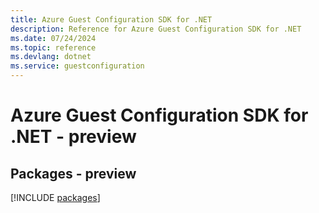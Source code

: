 ```yaml
---
title: Azure Guest Configuration SDK for .NET
description: Reference for Azure Guest Configuration SDK for .NET
ms.date: 07/24/2024
ms.topic: reference
ms.devlang: dotnet
ms.service: guestconfiguration
---
```

# Azure Guest Configuration SDK for .NET - preview
## Packages - preview
[!INCLUDE [packages](guest-configuration-index.md)]